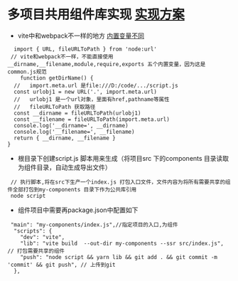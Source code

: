 # 多项目共用组件库实现 [实现方案](https://juejin.cn/post/6844904184156782600)

- vite中和webpack不一样的地方 [内置变量不同](https://blog.csdn.net/u014752296/article/details/128614229)

```
  import { URL, fileURLToPath } from 'node:url'
 // vite和webpack不一样，不能直接使用 __dirname,__filename,module,require,exports 五个内置变量，因为这是common.js规范
    function getDirName() {
  //   import.meta.url 是file:///D:/code/.../script.js
  const urlobj1 = new URL('.', import.meta.url)
  //   urlobj1 是一个url对象，里面有href,pathname等属性
  //   fileURLToPath 获取路径
  const __dirname = fileURLToPath(urlobj1)
  const __filename = fileURLToPath(import.meta.url)
  console.log('__dirname=', __dirname)
  console.log('__filename=', __filename)
  return { __dirname, __filename }
}
```

- 根目录下创建script.js 脚本用来生成（将项目src 下的components 目录读取为组件目录，自动生成导出文件）

```
 // 执行脚本,将在src下生产一个index.js 打包入口文件，文件内容为将所有需要共享的组件全部打包到my-components 目录下作为公共库引用
 node script
```

- 组件项目中需要再package.json中配置如下

```
 "main": "my-components/index.js",//指定项目的入口,为组件
  "scripts": {
    "dev": "vite",
    "lib": "vite build  --out-dir my-components --ssr src/index.js", // 打包需要共享的组件
    "push": "node script && yarn lib && git add . && git commit -m 'commit' && git push", // 上传到git
  },
```
